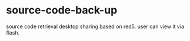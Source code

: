 source-code-back-up
===================

source code retrieval
desktop sharing based on red5.
user can view it via flash.